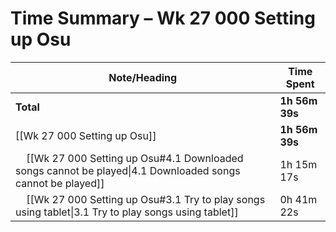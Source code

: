 # Time Summary – Wk 27 000 Setting up Osu

| Note/Heading | Time Spent |
|--------------|------------|
| **Total** | **1h 56m 39s** |
| [[Wk 27 000 Setting up Osu]] | **1h 56m 39s** |
| &nbsp;&nbsp;&nbsp;&nbsp;[[Wk 27 000 Setting up Osu#4.1 Downloaded songs cannot be played\|4.1 Downloaded songs cannot be played]] | 1h 15m 17s |
| &nbsp;&nbsp;&nbsp;&nbsp;[[Wk 27 000 Setting up Osu#3.1 Try to play songs using tablet\|3.1 Try to play songs using tablet]] | 0h 41m 22s |

